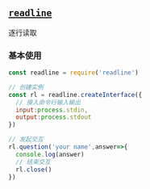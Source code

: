 ## [`readline`](http://nodejs.cn/api/readline.html#readline_readline)
逐行读取

### 基本使用
```javascript
const readline = require('readline')

// 创建实例
const rl = readline.createInterface({
  // 接入命令行输入输出
  input:process.stdin,
  output:process.stdout
})

// 发起交互
rl.question('your name',answer=>{
  console.log(answer)
  // 结束交互
  rl.close()
})

```